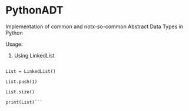 # PythonADT
Implementation of common and notx-so-common Abstract Data Types in Python

Usage:
 
1. Using LinkedList

```from PythonADT.lists import LinkedList

List = LinkedList()

List.push(1)

List.size()

print(List)```
